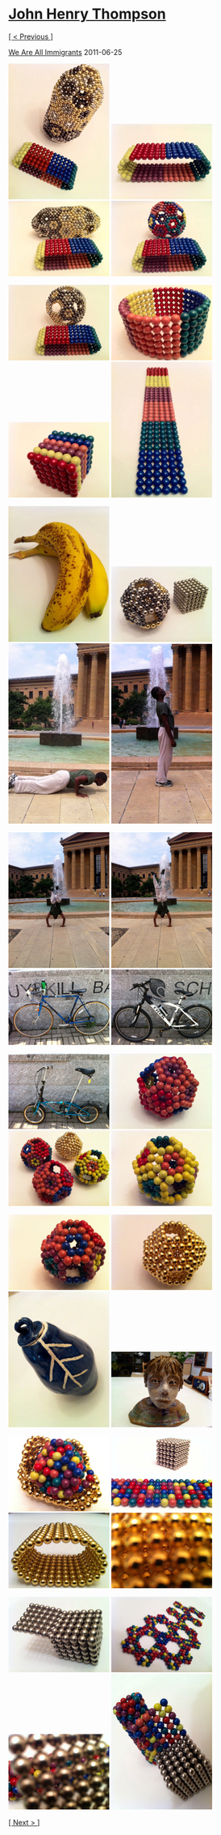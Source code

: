 # [John Henry Thompson](../README.md)

[[ < Previous ]](2011-07-10-1.md)



[We Are All Immigrants](http://marc.digitalcitymechanics.com/2011/06/25/we-are-all-immigrants/)
2011-06-25

[![](../media/2011-06-22/Magnetic-Balls-IMG_0724-thumb.jpg)](../posts/2011-06-22-1.md) [![](../media/2011-06-22/Magnetic-Balls-IMG_0721-thumb.jpg)](../posts/2011-06-22-2.md) [![](../media/2011-06-22/Magnetic-Balls-IMG_0725-thumb.jpg)](../posts/2011-06-22-3.md) [![](../media/2011-06-22/Magnetic-Balls-IMG_0723-thumb.jpg)](../posts/2011-06-22-4.md)

[![](../media/2011-06-22/Magnetic-Balls-IMG_0722-thumb.jpg)](../posts/2011-06-22-5.md) [![](../media/2011-06-22/Magnetic-Balls-IMG_0719-thumb.jpg)](../posts/2011-06-22-6.md) [![](../media/2011-06-22/Magnetic-Balls-Color-cube-6x6-thumb.jpg)](../posts/2011-06-22-7.md) [![](../media/2011-06-22/Magnetic-Balls-IMG_0715-thumb.jpg)](../posts/2011-06-22-8.md)

[![](../media/2011-06-21/Table-IMG_0668-thumb.jpg)](../posts/2011-06-21-1.md) [![](../media/2011-06-19/Magnetic-Balls-IMG_0543-thumb.jpg)](../posts/2011-06-19-1.md) [![](../media/2011-06-18/Sun-Salutation-Art-Museum-Fountain-Sun-Salutation-Art-Museum-Fou-thumb.jpg)](../posts/2011-06-18-1.md) [![](../media/2011-06-18/Bike-Ride-To-Art-Museum-IMG_0530-thumb.jpg)](../posts/2011-06-18-2.md)

[![](../media/2011-06-18/Bike-Ride-To-Art-Museum-IMG_0529-thumb.jpg)](../posts/2011-06-18-3.md) [![](../media/2011-06-18/Bike-Ride-To-Art-Museum-IMG_0527-thumb.jpg)](../posts/2011-06-18-4.md) [![](../media/2011-06-18/Bike-Ride-To-Art-Museum-IMG_0525-thumb.jpg)](../posts/2011-06-18-5.md) [![](../media/2011-06-18/Bike-Ride-To-Art-Museum-IMG_0524-thumb.jpg)](../posts/2011-06-18-6.md)

[![](../media/2011-06-18/Bike-Ride-To-Art-Museum-IMG_0523-thumb.jpg)](../posts/2011-06-18-7.md) [![](../media/2011-06-18/Magnetic-Balls-IMG_0512-thumb.jpg)](../posts/2011-06-18-8.md) [![](../media/2011-06-18/Magnetic-Balls-IMG_0522-thumb.jpg)](../posts/2011-06-18-9.md) [![](../media/2011-06-18/Magnetic-Balls-IMG_0513-thumb.jpg)](../posts/2011-06-18-10.md)

[![](../media/2011-06-18/Magnetic-Balls-IMG_0514-thumb.jpg)](../posts/2011-06-18-11.md) [![](../media/2011-06-18/Magnetic-Balls-IMG_0516-thumb.jpg)](../posts/2011-06-18-12.md) [![](../media/2011-06-16/Table-Rajni-Ceramic-Jar-thumb.jpg)](../posts/2011-06-16-1.md) [![](../media/2011-06-16/Table-Rajni-Ceramic-Head-thumb.jpg)](../posts/2011-06-16-2.md)

[![](../media/2011-06-15/Magnetic-Balls-IMG_0447-thumb.jpg)](../posts/2011-06-15-1.md) [![](../media/2011-06-15/Magnetic-Balls-IMG_0418-thumb.jpg)](../posts/2011-06-15-2.md) [![](../media/2011-06-15/Magnetic-Balls-IMG_0436-thumb.jpg)](../posts/2011-06-15-3.md) [![](../media/2011-06-15/Magnetic-Balls-IMG_0437-thumb.jpg)](../posts/2011-06-15-4.md)

[![](../media/2011-06-15/Magnetic-Balls-IMG_0387-thumb.jpg)](../posts/2011-06-15-5.md) [![](../media/2011-06-15/Magnetic-Balls-IMG_0384-thumb.jpg)](../posts/2011-06-15-6.md) [![](../media/2011-06-15/Magnetic-Balls-IMG_0398-thumb.jpg)](../posts/2011-06-15-7.md) [![](../media/2011-06-15/Magnetic-Balls-IMG_0411-thumb.jpg)](../posts/2011-06-15-8.md)

[[ Next > ]](2011-03-22-1.md)